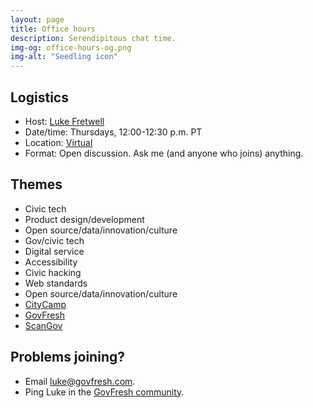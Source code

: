 ```yaml
---
layout: page
title: Office hours
description: Serendipitous chat time.
img-og: office-hours-og.png
img-alt: "Seedling icon"
---
```


## Logistics

- Host: [Luke Fretwell](https://lukefretwell.com)
- Date/time: Thursdays, 12:00-12:30 p.m. PT
- Location: [Virtual](https://us05web.zoom.us/j/82630980410?pwd=DGBn5c0BXciGcvoA8qxqYM3scb4w6E.1)
- Format: Open discussion. Ask me (and anyone who joins) anything.

## Themes

- Civic tech
- Product design/development
- Open source/data/innovation/culture
- Gov/civic tech
- Digital service
- Accessibility
- Civic hacking
- Web standards
- Open source/data/innovation/culture
- [CityCamp](https://citycamp.com/)
- [GovFresh](https://govfresh.com/)
- [ScanGov](https://scangov.com/)

## Problems joining?

- Email <luke@govfresh.com>.
- Ping Luke in the [GovFresh community](https://govfresh.com/community).